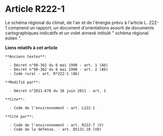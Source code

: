 # Article R222-1

Le schéma régional du climat, de l'air et de l'énergie prévu à l'article L. 222-1 comprend un rapport, un document
d'orientations assorti de documents cartographiques indicatifs et un volet annexé intitulé " schéma régional éolien ".

**Liens relatifs à cet article**

	**Anciens textes**:

	  - Décret n°98-362 du 6 mai 1998 - art. 1 (Ab)
	  - Décret n°98-362 du 6 mai 1998 - art. 2 (Ab)
	  - Code rural - art. R*222-1 (Ab)

	**Modifié par**:

	  - Décret n°2011-678 du 16 juin 2011 - art. 1

	**Cite**:

	  - Code de l'environnement - art. L222-1

	**Cité par**:

	  - Code de l'environnement - art. R222-7 (V)
	  - Code de la défense. - art. D5131-10 (VD)
